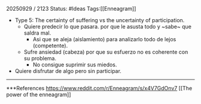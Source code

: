 20250929 / 2123
Status: #Ideas
Tags:[[Enneagram]]
- Type 5: The certainty of suffering vs the uncertainty of participation.
	- Quiere predecir lo que pasara. por que le asusta todo y ~sabe~ que saldra mal.
		- Asi que se aleja (aislamiento) para analizarlo todo de lejos (competente).
	- Sufre ansiedad (cabeza) por que su esfuerzo no es coherente con su problema.
		- No consigue suprimir sus miedos.
- Quiere disfrutar de algo pero sin participar.

---
 ***References 
https://www.reddit.com/r/Enneagram/s/x4V7GdOnv7
[[The power of the enneagram]]